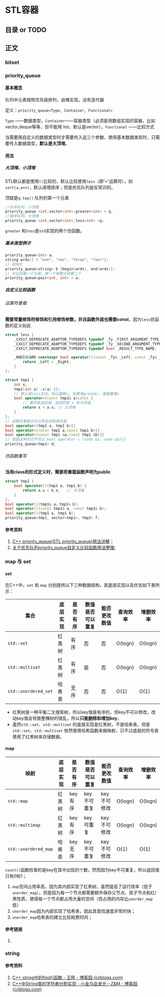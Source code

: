 # STL容器

## 目录 or TODO

## 正文

### bitset



### priority_queue

#### 基本概念

队列中元素按照优先级排列，由堆实现，没有迭代器

定义：`priority_queue<Type, Container, Functional>`

`Type` ——数据类型，`Container`——容器类型（必须是用数组实现的容器，比如vector,deque等等，但不能用 list，默认是vector），`Functional` ——比较方式

当需要用自定义的数据类型时才需要传入这三个参数，使用基本数据类型时，只需要传入数据类型，**默认是大顶堆**。

#### 用法

##### 大顶堆、小顶堆

STL默认都是使用`()`比较的，默认比较使用`less`（即'<'运算符），如`sort(a,a+n)`，默认递增排序；但是优先队列是反常识的。

顶就是`q.top()` 队列的第一个元素

```c++
//升序队列，小顶堆
priority_queue <int,vector<int>,greater<int> > q;
//降序队列，大顶堆
priority_queue <int,vector<int>,less<int> >q;
```

`greater` 和`less`是`std`实现的两个仿函数。

##### 基本类型例子

```c++
priority_queue<int> a; 
string wrds[] { "one", "two", "three", "four"};
// 初始化
priority_queue<string> b {begin(wrds), end(wrds)};
// 先比较第一个元素，第一个相等比较第二个
priority_queue<pair<int, int> > a;
```

##### 自定义比较函数

###### 运算符重载

**需要常量修饰符修饰和引用修饰参数，并且函数外面也需要const**，因为`less`仿函数的定义如此

```c++
struct less {
    _CXX17_DEPRECATE_ADAPTOR_TYPEDEFS typedef _Ty _FIRST_ARGUMENT_TYPE_NAME;
    _CXX17_DEPRECATE_ADAPTOR_TYPEDEFS typedef _Ty _SECOND_ARGUMENT_TYPE_NAME;
    _CXX17_DEPRECATE_ADAPTOR_TYPEDEFS typedef bool _RESULT_TYPE_NAME;

    _NODISCARD constexpr bool operator()(const _Ty& _Left, const _Ty& _Right) const {
        return _Left < _Right;
    }
};
```

```c++
struct tmp1 {
	int x;
	tmp1(int a) :x(a) {};
    // 默认是less方法，所以重载<; 如果用greater，需要重载>
	bool operator<(const tmp1& a)const {
        // 看的是返回值，返回的是 x 较大的值
		return x < a.x;	// 大顶堆
	}
}; 
// 运算符重载也可以写在结构体外面
bool operator<(tmp1 a, tmp1 b){}
bool operator<(const tmp1 a,const tmp1 b){}
bool operator<(const tmp1 &a,const tmp1 &b){}
// 但是这种方式不可以 bool operator < (node &a, node &b){}
priority_queue<tmp1> d;
```

###### 仿函数重写

**当用class的形式定义时，需要将重载函数声明为public**

```c++
struct tmp2 {
	bool operator()(tmp1 a, tmp1 b) {
		return a.x < b.x;	// 大顶堆
	}
};
bool operator()(tmp1& a，tmp1& b);
bool operator()(const tmp1& a, const tmp1& b);
bool operator()(tmp1 a, tmp1 b); 
priority_queue<tmp1, vector<tmp1>, tmp2> f;
```

#### 参考资料

1. [C++ priority_queue(STL priority_queue)用法详解](http://c.biancheng.net/view/480.html)；
2. [关于优先队列priority_queue自定义比较函数用法整理](https://blog.csdn.net/bat67/article/details/77585312);

### map 与 set

#### set

在C++中，`set` 和 `map` 分别提供以下三种数据结构，其底层实现以及优劣如下表所示：

| 集合                 | 底层实现 | 是否有序 | 数值是否可以重复 | 能否更改数值 | 查询效率 | 增删效率 |
| -------------------- | -------- | -------- | ---------------- | ------------ | -------- | -------- |
| `std::set`           | 红黑树   | 有序     | 否               | 否           | O(logn)  | O(logn)  |
| `std::multiset`      | 红黑树   | 有序     | 是               | 否           | O(logn)  | O(logn)  |
| `std::unordered_set` | 哈希表   | 无序     | 否               | 否           | O(1)     | O(1)     |

- 红黑树是一种平衡二叉搜索树，所以key值是有序的，但key不可以修改，改动key值会导致整棵树的错乱，所以**只能删除和增加key**。
- 虽然`std::set`、`std::multiset` 的底层实现是红黑树，不是哈希表，但是`std::set`、`std::multiset` 依然使用哈希函数来做映射，只不过底层的符号表使用了红黑树来存储数据。

#### map 

| 映射                 | 底层实现 | 是否有序 | 数值是否可以重复 | 能否更改数值 | 查询效率 | 增删效率 |
| -------------------- | -------- | -------- | ---------------- | ------------ | -------- | -------- |
| `std::map`           | 红黑树   | key有序  | key不可重复      | key不可修改  | O(logn)  | O(logn)  |
| `std::multimap`      | 红黑树   | key有序  | key可重复        | key不可修改  | O(logn)  | O(logn)  |
| `std::unordered_map` | 哈希表   | key无序  | key不可重复      | key不可修改  | O(1)     | O(1)     |

`count()`函数检查的是key在其中出现的个数，然而因为key不可重复，所以返回值只有0和1；

1. `map`空间占用率高，因为其内部实现了红黑树，虽然提高了运行效率（低于`unorder_map`），但是因为每一个节点都需要额外保存父节点、孩子节点和红/黑性质，使得每一个节点都占用大量的空间（但占用的内存比`unorder_map`低）
2. `unorder_map`因为内部实现了哈希表，因此其查找速度非常的快；
3. `unorder_map`哈希表的建立比较耗费时间；

#### 参考链接

1. 

### string

#### 参考资料

1. [C++ string中的find()函数 - 王陸 - 博客园 (cnblogs.com)](https://www.cnblogs.com/wkfvawl/p/9429128.html)
2. [C++中String类的字符串分割实现 - 小金乌会发光－Z&M - 博客园 (cnblogs.com)](https://www.cnblogs.com/carsonzhu/p/5859552.html)
